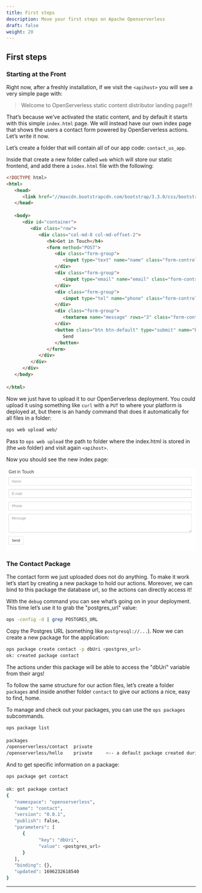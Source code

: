 ```yaml
---
title: First steps
description: Move your first steps on Apache Openserverless
draft: false
weight: 20
---
```

## First steps

### Starting at the Front

Right now, after a freshly installation, if we visit the `<apihost>` you
will see a very simple page with:

> Welcome to OpenServerless static content distributor landing page!!!

That’s because we’ve activated the static content, and by default it
starts with this simple `index.html` page. We will instead have our own
index page that shows the users a contact form powered by OpenServerless
actions. Let’s write it now.

Let’s create a folder that will contain all of our app code:
`contact_us_app`.

Inside that create a new folder called `web` which will store our static
frontend, and add there a `index.html` file with the following:

```html
<!DOCTYPE html>
<html>
   <head>
      <link href="//maxcdn.bootstrapcdn.com/bootstrap/3.3.0/css/bootstrap.min.css" rel="stylesheet" id="bootstrap-css">
   </head>

   <body>
      <div id="container">
         <div class="row">
            <div class="col-md-8 col-md-offset-2">
               <h4>Get in Touch</h4>
               <form method="POST">
                  <div class="form-group">
                     <input type="text" name="name" class="form-control" placeholder="Name">
                  </div>
                  <div class="form-group">
                     <input type="email" name="email" class="form-control" placeholder="E-mail">
                  </div>
                  <div class="form-group">
                     <input type="tel" name="phone" class="form-control" placeholder="Phone">
                  </div>
                  <div class="form-group">
                     <textarea name="message" rows="3" class="form-control" placeholder="Message"></textarea>
                  </div>
                  <button class="btn btn-default" type="submit" name="button">
                     Send
                  </button>
               </form>
            </div>
         </div>
      </div>
   </body>

</html>
```

Now we just have to upload it to our OpenServerless deployment. You
could upload it using something like `curl` with a `PUT` to where your
platform is deployed at, but there is an handy command that does it
automatically for all files in a folder:

```bash
ops web upload web/
```

Pass to `ops web upload` the path to folder where the index.html is
stored in (the `web` folder) and visit again `<apihost>`.

Now you should see the new index page:

![Form](/docs/tutorial/images/form.png)

### The Contact Package

The contact form we just uploaded does not do anything. To make it work
let’s start by creating a new package to hold our actions. Moreover, we
can bind to this package the database url, so the actions can directly
access it!

With the `debug` command you can see what’s going on in your deployment.
This time let’s use it to grab the "postgres\_url" value:

```bash
ops -config -d | grep POSTGRES_URL
```

Copy the Postgres URL (something like `postgresql://...`). Now we can
create a new package for the application:

```bash
ops package create contact -p dbUri <postgres_url>
ok: created package contact
```

The actions under this package will be able to access the "dbUri"
variable from their args!

To follow the same structure for our action files, let’s create a folder
`packages` and inside another folder `contact` to give our actions a
nice, easy to find, home.

To manage and check out your packages, you can use the `ops packages`
subcommands.

```bash
ops package list

packages
/openserverless/contact  private
/openserverless/hello    private     <-- a default package created during deployment
```

And to get specific information on a package:

```bash
ops package get contact

ok: got package contact
{
   "namespace": "openserverless",
   "name": "contact",
   "version": "0.0.1",
   "publish": false,
   "parameters": [
      {
            "key": "dbUri",
            "value": <postgres_url>
      }
   ],
   "binding": {},
   "updated": 1696232618540
}
```

---
